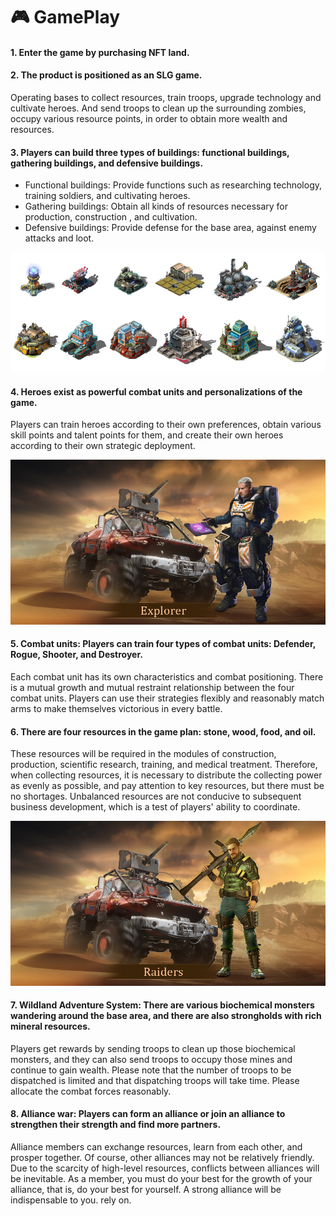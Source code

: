 # 🎮 GamePlay

#### 1. Enter the game by purchasing NFT land.

#### 2. The product is positioned as an SLG game.

Operating bases to collect resources, train troops, upgrade technology and cultivate heroes. And send troops to clean up the surrounding zombies, occupy various resource points, in order to obtain more wealth and resources.

#### 3. Players can build three types of buildings: functional buildings, gathering buildings, and defensive buildings.

* Functional buildings: Provide functions such as researching technology, training soldiers, and cultivating heroes.
* Gathering buildings: Obtain all kinds of resources necessary for production, construction , and cultivation.
* Defensive buildings: Provide defense for the base area, against enemy attacks and loot.

![](IMG/041.png)

#### 4. Heroes exist as powerful combat units and personalizations of the game.

Players can train heroes according to their own preferences, obtain various skill points and talent points for them, and create their own heroes according to their own strategic deployment.

![](IMG/Hero3.jpg)

#### 5. Combat units: Players can train four types of combat units: Defender, Rogue, Shooter, and Destroyer.

Each combat unit has its own characteristics and combat positioning. There is a mutual growth and mutual restraint relationship between the four combat units. Players can use their strategies flexibly and reasonably match arms to make themselves victorious in every battle.

#### 6. There are four resources in the game plan: stone, wood, food, and oil.

These resources will be required in the modules of construction, production, scientific research, training, and medical treatment. Therefore, when collecting resources, it is necessary to distribute the collecting power as evenly as possible, and pay attention to key resources, but there must be no shortages. Unbalanced resources are not conducive to subsequent business development, which is a test of players' ability to coordinate.

![](IMG/Hero4.jpg)

#### 7. Wildland Adventure System: There are various biochemical monsters wandering around the base area, and there are also strongholds with rich mineral resources.

Players get rewards by sending troops to clean up those biochemical monsters, and they can also send troops to occupy those mines and continue to gain wealth. Please note that the number of troops to be dispatched is limited and that dispatching troops will take time. Please allocate the combat forces reasonably.

#### 8. Alliance war: Players can form an alliance or join an alliance to strengthen their strength and find more partners.

Alliance members can exchange resources, learn from each other, and prosper together. Of course, other alliances may not be relatively friendly. Due to the scarcity of high-level resources, conflicts between alliances will be inevitable. As a member, you must do your best for the growth of your alliance, that is, do your best for yourself. A strong alliance will be indispensable to you. rely on.

